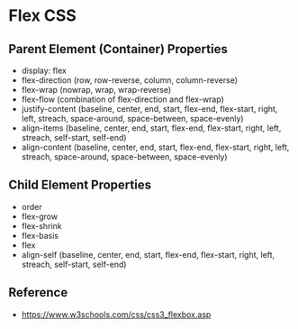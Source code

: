 # Flex CSS

## Parent Element (Container) Properties
* display: flex
* flex-direction (row, row-reverse, column, column-reverse)
* flex-wrap (nowrap, wrap, wrap-reverse)
* flex-flow (combination of flex-direction and flex-wrap)
* justify-content (baseline, center, end, start, flex-end, flex-start, right, left, streach, space-around, space-between, space-evenly)
* align-items (baseline, center, end, start, flex-end, flex-start, right, left, streach, self-start, self-end)
* align-content (baseline, center, end, start, flex-end, flex-start, right, left, streach, space-around, space-between, space-evenly)

## Child Element Properties
* order
* flex-grow
* flex-shrink
* flex-basis
* flex
* align-self (baseline, center, end, start, flex-end, flex-start, right, left, streach, self-start, self-end)

## Reference
* https://www.w3schools.com/css/css3_flexbox.asp
